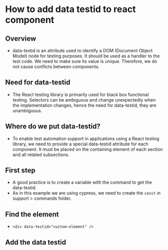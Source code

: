 # How to add data testid to react component

## Overview
- data-testid is an attribute used to identify a DOM (Document Object Model) node for testing purposes. It should be used as a handler to the test code. We need to make sure its value is unique. Therefore, we do not cause conflicts between components.

## Need for data-testid
- The React testing library is primarily used for black box functional testing. Selectors can be ambiguous and change unexpectedly when the implementation changes, hence the need for data-testid, they are unambiguous.

## Where do we put data-testid?
- To enable test automation support in applications using a React testing library, we need to provide a special data-testid attribute for each component. It must be placed on the containing element of each section and all related subsections.

## First step
- A good practice is to create a variable with the command to get the data-testid.
- As in this example we are using cypress, we need to create the `const` in support > commands folder.

## Find the element
- `<div data-testid="custom-element" />`

## Add the data testid